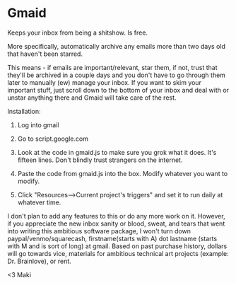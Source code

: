 # Gmaid
Keeps your inbox from being a shitshow. Is free.

More specifically, automatically archive any emails more than two days old that haven't been starred. 

This means - if emails are important/relevant, star them, if not, trust that they'll be archived in a couple days and you don't have to go through them later to manually (ew) manage your inbox. If you want to skim your important stuff, just scroll down to the bottom of your inbox and deal with or unstar anything there and Gmaid will take care of the rest.

Installation:

1) Log into gmail

2) Go to script.google.com

3) Look at the code in gmaid.js to make sure you grok what it does. It's fifteen lines. Don't blindly trust strangers on the internet.

4) Paste the code from gmaid.js into the box. Modify whatever you want to modify.

5) Click "Resources-->Current project's triggers" and set it to run daily at whatever time. 

I don't plan to add any features to this or do any more work on it. However, if you appreciate the new inbox sanity or blood, sweat, and tears that went into writing this ambitious software package, I won't turn down paypal/venmo/squarecash, firstname(starts with A) dot lastname (starts with M and is sort of long) at gmail. Based on past purchase history, dollars will go towards vice, materials for ambitious technical art projects (example: Dr. Brainlove), or rent. 

<3 
Maki
